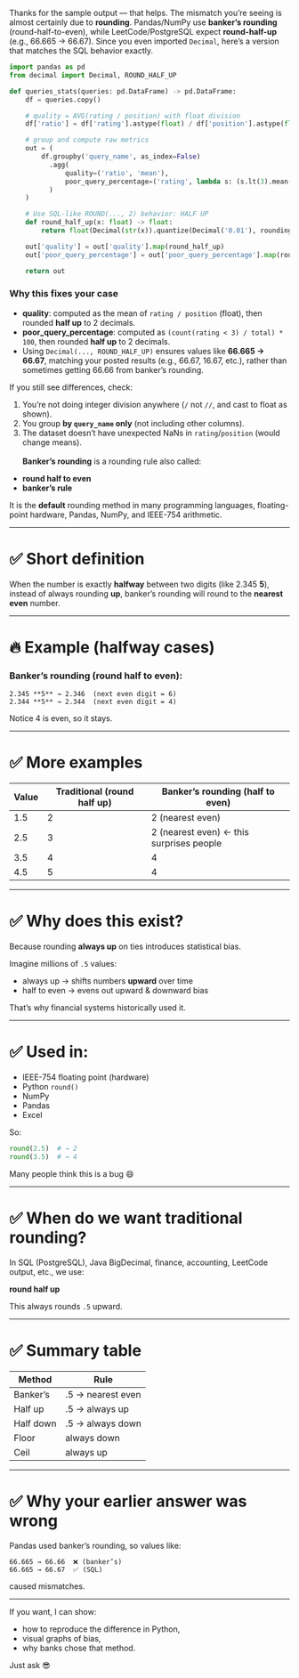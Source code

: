 Thanks for the sample output — that helps. The mismatch you’re seeing is almost certainly due to **rounding**.
Pandas/NumPy use **banker’s rounding** (round-half-to-even), while LeetCode/PostgreSQL expect **round-half-up** (e.g., 66.665 → 66.67). Since you even imported `Decimal`, here’s a version that matches the SQL behavior exactly.

```python
import pandas as pd
from decimal import Decimal, ROUND_HALF_UP

def queries_stats(queries: pd.DataFrame) -> pd.DataFrame:
    df = queries.copy()

    # quality = AVG(rating / position) with float division
    df['ratio'] = df['rating'].astype(float) / df['position'].astype(float)

    # group and compute raw metrics
    out = (
        df.groupby('query_name', as_index=False)
          .agg(
              quality=('ratio', 'mean'),
              poor_query_percentage=('rating', lambda s: (s.lt(3).mean() * 100.0))
          )
    )

    # Use SQL-like ROUND(..., 2) behavior: HALF UP
    def round_half_up(x: float) -> float:
        return float(Decimal(str(x)).quantize(Decimal('0.01'), rounding=ROUND_HALF_UP))

    out['quality'] = out['quality'].map(round_half_up)
    out['poor_query_percentage'] = out['poor_query_percentage'].map(round_half_up)

    return out
```

### Why this fixes your case

* **quality**: computed as the mean of `rating / position` (float), then rounded **half up** to 2 decimals.
* **poor_query_percentage**: computed as `(count(rating < 3) / total) * 100`, then rounded **half up** to 2 decimals.
* Using `Decimal(..., ROUND_HALF_UP)` ensures values like **66.665 → 66.67**, matching your posted results (e.g., 66.67, 16.67, etc.), rather than sometimes getting 66.66 from banker’s rounding.

If you still see differences, check:

1. You’re not doing integer division anywhere (`/` not `//`, and cast to float as shown).
2. You group **by `query_name` only** (not including other columns).
3. The dataset doesn’t have unexpected NaNs in `rating`/`position` (would change means).
<br><br>
**Banker’s rounding** is a rounding rule also called:

* **round half to even**
* **banker’s rule**

It is the **default** rounding method in many programming languages, floating-point hardware, Pandas, NumPy, and IEEE-754 arithmetic.

---

# ✅ Short definition

When the number is exactly **halfway** between two digits (like 2.345 **5**), instead of always rounding **up**, banker’s rounding will round to the **nearest even** number.

---

# 🔥 Example (halfway cases)

### Banker’s rounding (round half to even):

```
2.345 **5** → 2.346  (next even digit = 6)
2.344 **5** → 2.344  (next even digit = 4)
```

Notice 4 is even, so it stays.

---

# ✅ More examples

| Value | Traditional (round half up) | Banker’s rounding (half to even)         |
| ----- | --------------------------- | ---------------------------------------- |
| 1.5   | 2                           | 2 (nearest even)                         |
| 2.5   | 3                           | 2 (nearest even) ← this surprises people |
| 3.5   | 4                           | 4                                        |
| 4.5   | 5                           | 4                                        |

---

# ✅ Why does this exist?

Because rounding **always up** on ties introduces statistical bias.

Imagine millions of `.5` values:

* always up → shifts numbers **upward** over time
* half to even → evens out upward & downward bias

That’s why financial systems historically used it.

---

# ✅ Used in:

* IEEE-754 floating point (hardware)
* Python `round()`
* NumPy
* Pandas
* Excel

So:

```python
round(2.5)  # → 2
round(3.5)  # → 4
```

Many people think this is a bug 😄

---

# ✅ When do we want **traditional** rounding?

In SQL (PostgreSQL), Java BigDecimal, finance, accounting, LeetCode output, etc., we use:

**round half up**

This always rounds `.5` upward.

---

# ✅ Summary table

| Method    | Rule              |
| --------- | ----------------- |
| Banker’s  | .5 → nearest even |
| Half up   | .5 → always up    |
| Half down | .5 → always down  |
| Floor     | always down       |
| Ceil      | always up         |

---

# ✅ Why your earlier answer was wrong

Pandas used banker’s rounding, so values like:

```
66.665 → 66.66  ❌ (banker’s)
66.665 → 66.67  ✅ (SQL)
```

caused mismatches.

---

If you want, I can show:

* how to reproduce the difference in Python,
* visual graphs of bias,
* why banks chose that method.

Just ask 😎
